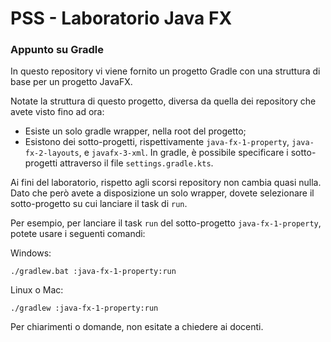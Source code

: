 # PSS - Laboratorio Java FX

### Appunto su Gradle

In questo repository vi viene fornito un progetto Gradle con una struttura di base per un progetto JavaFX.

Notate la struttura di questo progetto, diversa da quella dei repository che avete visto fino ad ora:

- Esiste un solo gradle wrapper, nella root del progetto;
- Esistono dei sotto-progetti, rispettivamente `java-fx-1-property`, `java-fx-2-layouts`, e `javafx-3-xml`.
In gradle, è possibile specificare i sotto-progetti attraverso il file `settings.gradle.kts`.


Ai fini del laboratorio, rispetto agli scorsi repository non cambia quasi nulla.
Dato che però avete a disposizione un solo wrapper,
dovete selezionare il sotto-progetto su cui lanciare il task di `run`.

Per esempio, per lanciare il task `run` del sotto-progetto `java-fx-1-property`, potete usare i seguenti comandi:

Windows:
```shell
./gradlew.bat :java-fx-1-property:run
```

Linux o Mac:
```shell
./gradlew :java-fx-1-property:run
```

Per chiarimenti o domande, non esitate a chiedere ai docenti.
